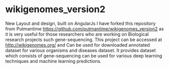 # wikigenomes_version2
New Layout and design, built on AngularJs
I have forked this repository from Putmantime https://github.com/putmantime/wikigenomes_version2 as it is very useful for those researchers who are
working on Biological research projects such gene-sequencing. This project can be accessed at http://wikigenomes.org/ and Can be used for downloaded annotated dataset for various organisms and diseases dataset.
It provides dataset which consists of gene-sequencing can be used for various deep learning techniques and machine learning predictions.
